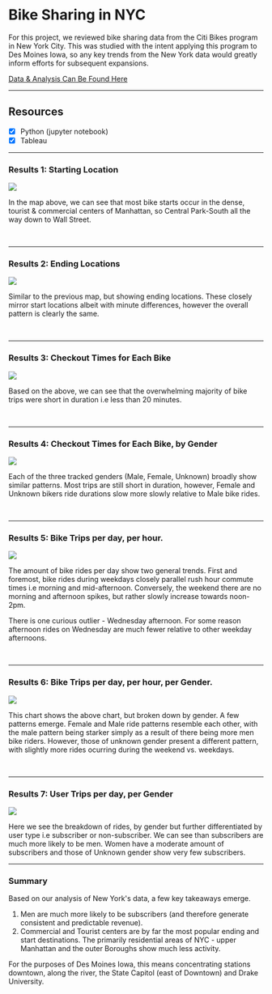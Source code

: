 # Bike Sharing in NYC

For this project, we reviewed bike sharing data from the Citi Bikes program in New York City. This was studied with the intent applying this program to Des Moines Iowa, so any key trends from the New York data would greatly inform efforts for subsequent expansions. 

[Data & Analysis Can Be Found Here](https://public.tableau.com/profile/carlos.jennings#!/vizhome/BikeSharingProject/Story1)

---
## Resources
- [x] Python (jupyter notebook)
- [x] Tableau

---

### Results 1: Starting Location

<img src="https://github.com/carlosjennings1991/bikesharing/blob/main/Starting_Location.png">

In the map above, we can see that most bike starts occur in the dense, tourist & commercial centers of Manhattan, so Central Park-South all the way down to Wall Street. 

<br>

---

### Results 2: Ending Locations

<img src="https://github.com/carlosjennings1991/bikesharing/blob/main/Ending_Locations.png">

Similar to the previous map, but showing ending locations. These closely mirror start locations albeit with minute differences, however the overall pattern is clearly the same. 

<br>

---

### Results 3: Checkout Times for Each Bike

<img src="https://github.com/carlosjennings1991/bikesharing/blob/main/Rides_By_Duration.png">

Based on the above, we can see that the overwhelming majority of bike trips were short in duration i.e less than 20 minutes. 

<br>

---

### Results 4: Checkout Times for Each Bike, by Gender

<img src="https://github.com/carlosjennings1991/bikesharing/blob/main/Rides_by_Bike_by_Gender.png">

Each of the three tracked genders (Male, Female, Unknown) broadly show similar patterns. Most trips are still short in duration, however, Female and Unknown bikers ride durations slow more slowly relative to Male bike rides. 

<br>

---

### Results 5: Bike Trips per day, per hour.

<img src="https://github.com/carlosjennings1991/bikesharing/blob/main/Bike_trips_per_day_per_hour.png">

The amount of bike rides per day show two general trends. First and foremost, bike rides during weekdays closely parallel rush hour commute times i.e morning and mid-afternoon. Conversely, the weekend there are no morning and afternoon spikes, but rather slowly increase towards noon-2pm. 

There is one curious outlier - Wednesday afternoon. For some reason afternoon rides on Wednesday are much fewer relative to other weekday afternoons. 

<br>

---

### Results 6: Bike Trips per day, per hour, per Gender.

<img src="https://github.com/carlosjennings1991/bikesharing/blob/main/ride_times_by_gender.png">

This chart shows the above chart, but broken down by gender. A few patterns emerge. Female and Male ride patterns resemble each other, with the male pattern being starker simply as a result of there being more men bike riders. However, those of unknown gender present a different pattern, with slightly more rides ocurring during the weekend vs. weekdays.

<br>

---

### Results 7: User Trips per day, per Gender

<img src="https://github.com/carlosjennings1991/bikesharing/blob/main/trips_by_gender_by_user_type.png">

Here we see the breakdown of rides, by gender but further differentiated by user type i.e subscriber or non-subscriber. 
We can see than subscribers are much more likely to be men. Women have a moderate amount of subscribers and those of Unknown gender show very few subscribers.

---

### Summary

Based on our analysis of New York's data, a few key takeaways emerge. 

1. Men are much more likely to be subscribers (and therefore generate consistent and predictable revenue). 
2. Commercial and Tourist centers are by far the most popular ending and start destinations. The primarily residential areas of NYC - upper Manhattan and the outer Boroughs show much less activity. 

For the purposes of Des Moines Iowa, this means concentrating stations downtown, along the river, the State Capitol (east of Downtown) and Drake University. 

